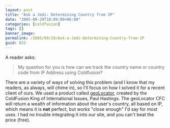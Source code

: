 ```yaml
---
layout: post
title: "Ask a Jedi: Determining Country from IP"
date: "2005-09-29T18:09:00+06:00"
categories: [coldfusion]
tags: []
banner_image: 
permalink: /2005/09/29/Ask-a-Jedi-Determining-Country-from-IP
guid: 822
---
```


A reader asks:

<blockquote>
My question for you is how can we track the country name or country code from IP Address using Coldfusion?
</blockquote>

There are a variety of ways of solving this problem (and I know that my readers, as always, will chime in), so I'll focus on how I solved it for a recent client of ours. We used a product called <a href="http://www.sustainablegis.com/projects/geoLocator/">geoLocator</a>, created by the ColdFusion King of International Issues, Paul Hastings. The geoLocator CFC will return a wealth of information about the user's country, all based on IP, which means it is <b>not</b> perfect, but works "close enough" I'd say for most uses. I had no trouble integrating it into our site, and you can't beat the price (free).